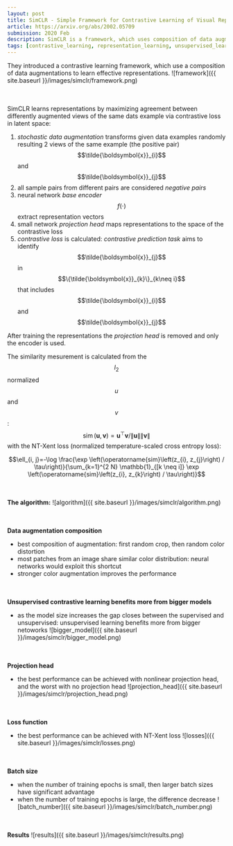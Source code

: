 ```yaml
---
layout: post
title: SimCLR - Simple Framework for Contrastive Learning of Visual Representations
article: https://arxiv.org/abs/2002.05709
submission: 2020 Feb
description: SimCLR is a framework, which uses composition of data augmentations for contrastive learning, with utilizing additional findings.
tags: [contrastive_learning, representation_learning, unsupervised_learning]
---
```


They introduced a contrastive learning framework, which use a composition of data augmentations to learn effective representations.
 ![framework]({{ site.baseurl }}/images/simclr/framework.png)

<br/><br/>
SimCLR learns representations by maximizing agreement between differently augmented views of the same dats example via contrastive loss in latent space:
1. <i>stochastic data augmentation</i> transforms given data examples randomly resulting 2 views of the same example (the positive pair) $$\tilde{\boldsymbol{x}}_{i}$$ and $$\tilde{\boldsymbol{x}}_{j}$$
2. all sample pairs from different pairs are considered <i>negative pairs</i>
3. neural network <i>base encoder</i> $$f(\cdot)$$ extract representation vectors
4. small network <i>projection head</i> maps representations to the space of the contrastive loss
5. <i>contrastive loss</i> is calculated: <i>contrastive prediction task</i> aims to identify $$\tilde{\boldsymbol{x}}_{j}$$ in $$\{\tilde{\boldsymbol{x}}_{k}\}_{k\neq i}$$ that includes $$\tilde{\boldsymbol{x}}_{i}$$ and $$\tilde{\boldsymbol{x}}_{j}$$

After training the representations the <i>projection head</i> is removed and only the encoder is used.

The similarity mesurement is calculated from the $$l_2$$ normalized $$u$$ and $$v$$: 
$$\operatorname{sim}(\boldsymbol{u}, \boldsymbol{v})=\boldsymbol{u}^{\top} \boldsymbol{v} /\|\boldsymbol{u}\|\|\boldsymbol{v}\|$$ with the NT-Xent loss (normalized temperature-scaled cross entropy loss):
<p align=center>$$\ell_{i, j}=-\log \frac{\exp \left(\operatorname{sim}\left(z_{i}, z_{j}\right) / \tau\right)}{\sum_{k=1}^{2 N} \mathbb{1}_{[k \neq i]} \exp \left(\operatorname{sim}\left(z_{i}, z_{k}\right) / \tau\right)}$$</p>

<br/><br/>
<strong>The algorithm:</strong> 
 ![algorithm]({{ site.baseurl }}/images/simclr/algorithm.png)

<br/><br/>
<strong>Data augmentation composition</strong>
* best composition of augmentation: first random crop, then random color distortion
* most patches from an image share similar color distribution: neural networks would exploit this shortcut
* stronger color augmentation improves the performance

<br/><br/>
<strong>Unsupervised contrastive learning benefits more from bigger models</strong>
* as the model size increases the gap closes between the supervised and unsupervised: unsupervised learning benefits more from bigger netoworks 
![bigger_model]({{ site.baseurl }}/images/simclr/bigger_model.png)

<br/><br/>
<strong>Projection head</strong>
* the best performance can be achieved with nonlinear projection head, and the worst with no projection head
![projection_head]({{ site.baseurl }}/images/simclr/projection_head.png)

<br/><br/>
<strong>Loss function</strong>
* the best performance can be achieved with NT-Xent loss
![losses]({{ site.baseurl }}/images/simclr/losses.png)

<br/><br/>
<strong>Batch size</strong>
* when the number of training epochs is small, then larger batch sizes have significant advantage
* when the number of training epochs is large, the difference decrease
![batch_number]({{ site.baseurl }}/images/simclr/batch_number.png)

<br/><br/>
<strong>Results</strong>
![results]({{ site.baseurl }}/images/simclr/results.png)